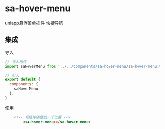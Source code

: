 # sa-hover-menu

uniapp悬浮菜单插件 快捷导航

## 集成

导入
``` js 
// 导入组件
import saHoverMenu from '../../components/sa-hover-menu/sa-hover-menu.vue';

// 引入
export default {
  components: {
    saHoverMenu
  },
}
```

使用
``` html 
    <!-- 将插件随便放一个位置 -->
		<sa-hover-menu></sa-hover-menu>
```

